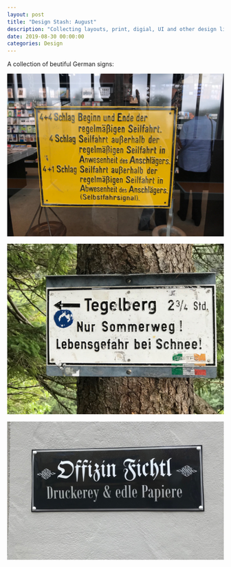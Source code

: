 ```yaml
---
layout: post
title: "Design Stash: August"
description: "Collecting layouts, print, digial, UI and other design likes for August"
date: 2019-08-30 00:00:00
categories: Design
---
```


A collection of beutiful German signs: 

![design stash august](/stash_img/august/essen-sign.jpeg)

![design stash august](/stash_img/august/sign2.jpeg)

![design stash august](/stash_img/august/sign3.jpeg)

